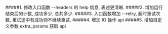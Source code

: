#####1. 修改入口函数 -\-headers 的 help 信息, 表述更清晰.
#####2. 增加运行结束后的计数, 成功多少, 总共多少.
#####3. 入口函数增加 -\-retry, 超时重试次数, 重试途中有成功则不继续重试.
#####4. 增加 IO 操作 api
#####5. 增加自定义参数 extra_params 获取 api